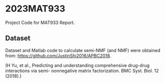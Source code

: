 # 2023MAT933
Project Code for MAT933 Report.

## Dataset
Dataset and Matlab code to calculate semi-NMF (and NMF) were obtained from: 
https://github.com/JustinShi2016/APBC2018.

(H Yu, et al., Predicting and understanding comprehensive drug-drug interactions via semi-
nonnegative matrix factorization. BMC Syst. Biol. 12 (2018).) 
